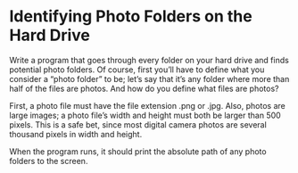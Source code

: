 # Identifying Photo Folders on the Hard Drive

Write a program that goes through every folder on your hard drive and finds potential photo folders. Of course, first you’ll have to define what you consider a “photo folder” to be; let’s say that it’s any folder where more than half of the files are photos. And how do you define what files are photos?

First, a photo file must have the file extension .png or .jpg. Also, photos are large images; a photo file’s width and height must both be larger than 500 pixels. This is a safe bet, since most digital camera photos are several thousand pixels in width and height.

When the program runs, it should print the absolute path of any photo folders to the screen.

